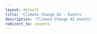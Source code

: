 ```yaml
---
layout: default
title: 'Climate Change AI - Events'
description: 'Climate Change AI events'
redirect_to: /events
---
```





